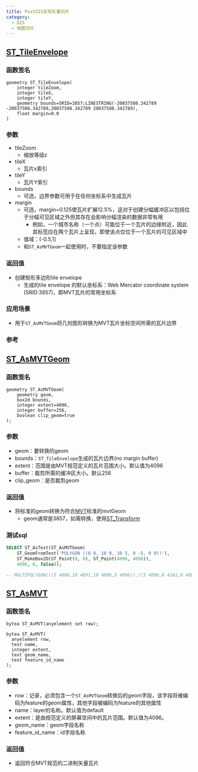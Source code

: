 ```yaml
---
title: PostGIS实现矢量切片
category:
  - GIS
  - 地图切片
---
```

## [ST_TileEnvelope](https://postgis.net/docs/manual-dev/ST_TileEnvelope.html)
### 函数签名
```
geometry ST_TileEnvelope(
    integer tileZoom, 
    integer tileX, 
    integer tileY, 
    geometry bounds=SRID=3857;LINESTRING(-20037508.342789 -20037508.342789,20037508.342789 20037508.342789), 
    float margin=0.0    
)
```
### 参数
- tileZoom
  - 缩放等级z
- tileX
  - 瓦片x索引
- tileY
  - 瓦片Y索引
- bounds
  - 可选，边界参数可用于在任何坐标系中生成瓦片
- margin
  - 可选，margin=0.125使瓦片扩展12.5%，这对于创建分幅缓冲区以包括位于分幅可见区域之外但其存在会影响分幅渲染的数据非常有用
    - 例如，一个城市名称（一个点）可能位于一个瓦片的边缘附近，因此其标签应在两个瓦片上呈现，即使该点仅位于一个瓦片的可见区域中
  - 值域：(-0.5,1]
  - 和`ST_AsMVTGeom`一起使用时，不要指定该参数
### 返回值
- 创建矩形多边形tile envelope
  - 生成的tile envelope 的默认坐标系：Web Mercator coordinate system (SRID:3857)，即MVT瓦片的常用坐标系
### 应用场景
- 用于`ST_AsMVTGeom`将几何图形转换为MVT瓦片坐标空间所需的瓦片边界
### 参考
## [ST_AsMVTGeom](https://postgis.net/docs/manual-dev/ST_AsMVTGeom.html)
### 函数签名
```
geometry ST_AsMVTGeom(
    geometry geom, 
    box2d bounds, 
    integer extent=4096, 
    integer buffer=256, 
    boolean clip_geom=true
);
```
### 参数
- geom：要转换的geom
- bounds：`ST_TileEnvelope`生成的瓦片边界(no margin buffer)
- extent：范围是由MVT规范定义的瓦片范围大小。默认值为4096
- buffer：裁剪所需的缓冲区大小。默认256
- clip_geom：是否裁剪geom
### 返回值
- 将标准的geom转换为符合[MVT](https://www.mapbox.com/vector-tiles/)标准的mvtGeom
  - geom通常是3857，如需转换，使用[ST_Transform](https://postgis.net/docs/manual-dev/ST_Transform.html)
### 测试sql
```sql
SELECT ST_AsText(ST_AsMVTGeom(
	ST_GeomFromText('POLYGON ((0 0, 10 0, 10 5, 0 -5, 0 0))'),
	ST_MakeBox2D(ST_Point(0, 0), ST_Point(4096, 4096)),
	4096, 0, false));

-- MULTIPOLYGON(((5 4096,10 4091,10 4096,5 4096)),((5 4096,0 4101,0 4096,5 4096)))
```
## [ST_AsMVT](https://postgis.net/docs/manual-dev/ST_AsMVT.html)
### 函数签名
```
bytea ST_AsMVT(anyelement set row);
```
```
bytea ST_AsMVT(
  anyelement row, 
  text name, 
  integer extent, 
  text geom_name, 
  text feature_id_name
);
```
### 参数
- row：记录，必须包含一个`ST_AsMVTGeom`转换后的geom字段，该字段将被编码为feature的geom属性，其他字段被编码为feature的其他属性
- name：layer的名称。默认值为default
- extent：是由规范定义的屏幕空间中的瓦片范围。默认值为4096。
- geom_name：geom字段名称
- feature_id_name：id字段名称
### 返回值
- 返回符合MVT规范的二进制矢量瓦片
